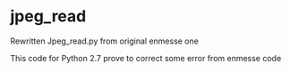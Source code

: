 # jpeg_read
Rewritten Jpeg_read.py from original enmesse one

This code for Python 2.7
prove to correct some error from enmesse code


